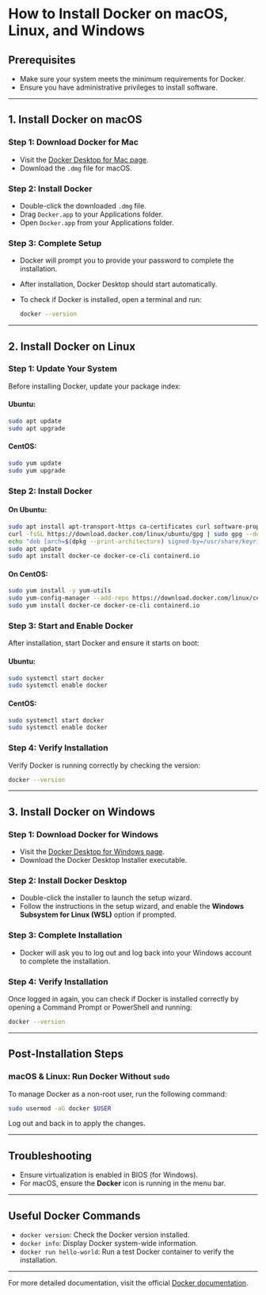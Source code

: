 
# How to Install Docker on macOS, Linux, and Windows

## Prerequisites
- Make sure your system meets the minimum requirements for Docker.
- Ensure you have administrative privileges to install software.

---

## 1. Install Docker on macOS

### Step 1: Download Docker for Mac
- Visit the [Docker Desktop for Mac page](https://www.docker.com/products/docker-desktop).
- Download the `.dmg` file for macOS.

### Step 2: Install Docker
- Double-click the downloaded `.dmg` file.
- Drag `Docker.app` to your Applications folder.
- Open `Docker.app` from your Applications folder.

### Step 3: Complete Setup
- Docker will prompt you to provide your password to complete the installation.
- After installation, Docker Desktop should start automatically.
- To check if Docker is installed, open a terminal and run:

    ```bash
    docker --version
    ```

---

## 2. Install Docker on Linux

### Step 1: Update Your System
Before installing Docker, update your package index:

#### Ubuntu:
```bash
sudo apt update
sudo apt upgrade
```

#### CentOS:
```bash
sudo yum update
sudo yum upgrade
```

### Step 2: Install Docker

#### On Ubuntu:
```bash
sudo apt install apt-transport-https ca-certificates curl software-properties-common
curl -fsSL https://download.docker.com/linux/ubuntu/gpg | sudo gpg --dearmor -o /usr/share/keyrings/docker-archive-keyring.gpg
echo "deb [arch=$(dpkg --print-architecture) signed-by=/usr/share/keyrings/docker-archive-keyring.gpg] https://download.docker.com/linux/ubuntu $(lsb_release -cs) stable" | sudo tee /etc/apt/sources.list.d/docker.list > /dev/null
sudo apt update
sudo apt install docker-ce docker-ce-cli containerd.io
```

#### On CentOS:
```bash
sudo yum install -y yum-utils
sudo yum-config-manager --add-repo https://download.docker.com/linux/centos/docker-ce.repo
sudo yum install docker-ce docker-ce-cli containerd.io
```

### Step 3: Start and Enable Docker
After installation, start Docker and ensure it starts on boot:

#### Ubuntu:
```bash
sudo systemctl start docker
sudo systemctl enable docker
```

#### CentOS:
```bash
sudo systemctl start docker
sudo systemctl enable docker
```

### Step 4: Verify Installation
Verify Docker is running correctly by checking the version:

```bash
docker --version
```

---

## 3. Install Docker on Windows

### Step 1: Download Docker for Windows
- Visit the [Docker Desktop for Windows page](https://www.docker.com/products/docker-desktop).
- Download the Docker Desktop Installer executable.

### Step 2: Install Docker Desktop
- Double-click the installer to launch the setup wizard.
- Follow the instructions in the setup wizard, and enable the **Windows Subsystem for Linux (WSL)** option if prompted.

### Step 3: Complete Installation
- Docker will ask you to log out and log back into your Windows account to complete the installation.

### Step 4: Verify Installation
Once logged in again, you can check if Docker is installed correctly by opening a Command Prompt or PowerShell and running:

```bash
docker --version
```

---

## Post-Installation Steps

### macOS & Linux: Run Docker Without `sudo`
To manage Docker as a non-root user, run the following command:

```bash
sudo usermod -aG docker $USER
```

Log out and back in to apply the changes.

---

## Troubleshooting
- Ensure virtualization is enabled in BIOS (for Windows).
- For macOS, ensure the **Docker** icon is running in the menu bar.

---

## Useful Docker Commands
- `docker version`: Check the Docker version installed.
- `docker info`: Display Docker system-wide information.
- `docker run hello-world`: Run a test Docker container to verify the installation.

---

For more detailed documentation, visit the official [Docker documentation](https://docs.docker.com/get-docker/).
